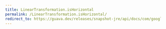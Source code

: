 ```yaml
---
title: LinearTransformation.isHorizontal
permalink: /LinearTransformation.isHorizontal/
redirect_to: https://guava.dev/releases/snapshot-jre/api/docs/com/google/common/math/LinearTransformation.html#isHorizontal--
---
```


